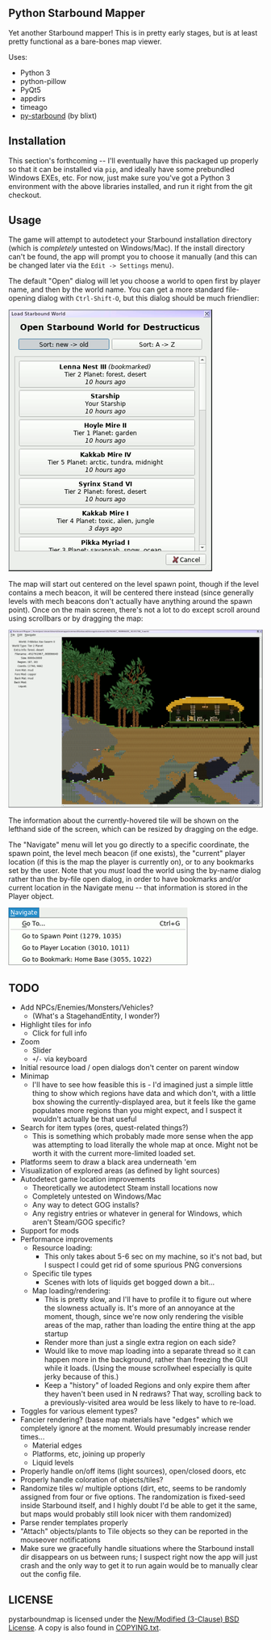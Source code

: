 Python Starbound Mapper
-----------------------

Yet another Starbound mapper!  This is in pretty early stages, but is at
least pretty functional as a bare-bones map viewer.

Uses:
 - Python 3
 - python-pillow
 - PyQt5
 - appdirs
 - timeago
 - [py-starbound](https://github.com/blixt/py-starbound) (by blixt)

Installation
------------

This section's forthcoming -- I'll eventually have this packaged up
properly so that it can be installed via `pip`, and ideally have some
prebundled Windows EXEs, etc.  For now, just make sure you've got a
Python 3 environment with the above libraries installed, and run it
right from the git checkout.

Usage
-----

The game will attempt to autodetect your Starbound installation directory
(which is *completely* untested on Windows/Mac).  If the install directory
can't be found, the app will prompt you to choose it manually (and this
can be changed later via the `Edit -> Settings` menu).

The default "Open" dialog will let you choose a world to open first by
player name, and then by the world name.  You can get a more standard
file-opening dialog with `Ctrl-Shift-O`, but this dialog should be much
friendlier:

[![Open By Name](screenshots/open_by_world.png)](screnshots/open_by_world.png)

The map will start out centered on the level spawn point, though if the
level contains a mech beacon, it will be centered there instead (since
generally levels with mech beacons don't actually have anything around the
spawn point).  Once on the main screen, there's not a lot to do except scroll
around using scrollbars or by dragging the map:

[![Main Window](screenshots/mainwindow.png)](screenshots/mainwindow.png)

The information about the currently-hovered tile will be shown on the lefthand
side of the screen, which can be resized by dragging on the edge.

The "Navigate" menu will let you go directly to a specific coordinate, the
spawn point, the level mech beacon (if one exists), the "current" player
location (if this is the map the player is currently on), or to any bookmarks
set by the user.  Note that you *must* load the world using the by-name
dialog rather than the by-file open dialog, in order to have bookmarks
and/or current location in the Navigate menu -- that information is stored
in the Player object.

[![Navigate Menu](screenshots/navigate.png)](screenshots/navigate.png)

TODO
----

 - Add NPCs/Enemies/Monsters/Vehicles?
   - (What's a StagehandEntity, I wonder?)
 - Highlight tiles for info
   - Click for full info
 - Zoom
   - Slider
   - `+`/`-` via keyboard
 - Initial resource load / open dialogs don't center on parent window
 - Minimap
   - I'll have to see how feasible this is - I'd imagined just a simple
     little thing to show which regions have data and which don't, with
     a little box showing the currently-displayed area, but it feels like
     the game populates more regions than you might expect, and I suspect
     it wouldn't actually be that useful
 - Search for item types (ores, quest-related things?)
   - This is something which probably made more sense when the app was
     attempting to load literally the whole map at once.  Might not be
     worth it with the current more-limited loaded set.
 - Platforms seem to draw a black area underneath 'em
 - Visualization of explored areas (as defined by light sources)
 - Autodetect game location improvements
   - Theoretically we autodetect Steam install locations now
   - Completely untested on Windows/Mac
   - Any way to detect GOG installs?
   - Any registry entries or whatever in general for Windows, which aren't
     Steam/GOG specific?
 - Support for mods
 - Performance improvements
   - Resource loading:
     - This only takes about 5-6 sec on my machine, so it's not bad,
       but I suspect I could get rid of some spurious PNG conversions
   - Specific tile types
     - Scenes with lots of liquids get bogged down a bit...
   - Map loading/rendering:
     - This is pretty slow, and I'll have to profile it to figure out
       where the slowness actually is.  It's more of an annoyance at
       the moment, though, since we're now only rendering the visible
       areas of the map, rather than loading the entire thing at the
       app startup
     - Render more than just a single extra region on each side?
     - Would like to move map loading into a separate thread so it can
       happen more in the background, rather than freezing the GUI
       while it loads.  (Using the mouse scrollwheel especially is
       quite jerky because of this.)
     - Keep a "history" of loaded Regions and only expire them after
       they haven't been used in N redraws?  That way, scrolling back
       to a previously-visited area would be less likely to have to re-load.
 - Toggles for various element types?
 - Fancier rendering?  (base map materials have "edges" which we completely
   ignore at the moment.  Would presumably increase render times...
   - Material edges
   - Platforms, etc, joining up properly
   - Liquid levels
 - Properly handle on/off items (light sources), open/closed doors, etc
 - Properly handle coloration of objects/tiles?
 - Randomize tiles w/ multiple options (dirt, etc, seems to be randomly
   assigned from four or five options.  The randomization is fixed-seed
   inside Starbound itself, and I highly doubt I'd be able to get it the
   same, but maps would probably still look nicer with them randomized)
 - Parse render templates properly
 - "Attach" objects/plants to Tile objects so they can be reported in
   the mouseover notifications
 - Make sure we gracefully handle situations where the Starbound install dir
   disappears on us between runs; I suspect right now the app will just crash
   and the only way to get it to run again would be to manually clear out the
   config file.

LICENSE
-------

pystarboundmap is licensed under the
[New/Modified (3-Clause) BSD License](https://opensource.org/licenses/BSD-3-Clause).
A copy is also found in [COPYING.txt](COPYING.txt).
